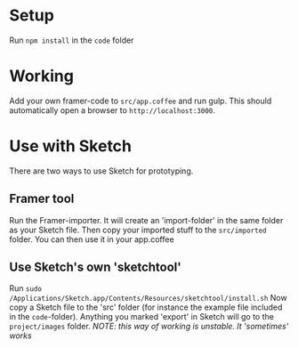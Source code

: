 # Setup
Run `npm install` in the `code` folder

# Working
Add your own framer-code to `src/app.coffee` and run gulp. This should automatically open a browser to `http://localhost:3000`.

# Use with Sketch
There are two ways to use Sketch for prototyping.

## Framer tool
Run the Framer-importer. It will create an 'import-folder' in the same folder as your Sketch file. Then copy your imported stuff to the `src/imported` folder. You can then use it in your app.coffee

## Use Sketch's own 'sketchtool'
Run `sudo /Applications/Sketch.app/Contents/Resources/sketchtool/install.sh`
Now copy a Sketch file to the 'src' folder (for instance the example file included in the `code`-folder). Anything you marked 'export' in Sketch will go to the `project/images` folder.
_NOTE: this way of working is unstable. It 'sometimes' works_
